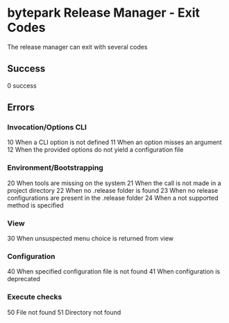# bytepark Release Manager - Exit Codes

The release manager can exit with several codes

## Success

0 	success

## Errors

### Invocation/Options CLI

10 When a CLI option is not defined
11 When an option misses an argument
12 When the provided options do not yield a configuration file

### Environment/Bootstrapping

20 When tools are missing on the system
21 When the call is not made in a project directory
22 When no .release folder is found
23 When no release configurations are present in the .release folder
24 When a not supported method is specified

### View

30 When unsuspected menu choice is returned from view

### Configuration

40 When specified configuration file is not found
41 When configuration is deprecated

### Execute checks

50 File not found
51 Directory not found
